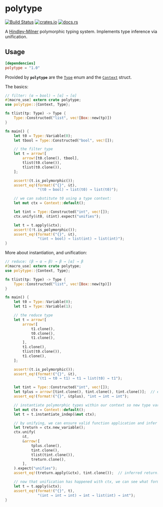 # polytype

[![Build Status](https://travis-ci.org/lucasem/polytype-rs.svg?branch=master)](https://travis-ci.org/lucasem/polytype-rs)
[![crates.io](https://img.shields.io/crates/v/polytype.svg)](https://crates.io/crates/polytype)
[![docs.rs](https://docs.rs/polytype/badge.svg)](https://docs.rs/polytype)

A [Hindley-Milner](https://wikipedia.org/wiki/Hindley–Milner_type_system) polymorphic typing system.
Implements type inference via unification.

## Usage

```toml
[dependencies]
polytype = "1.0"
```

Provided by **`polytype`** are the
[`Type`](https://docs.rs/polytype/1.0.2/polytype/enum.Type.html) enum and
the [`Context`](https://docs.rs/polytype/1.0.2/polytype/struct.Context.html)
struct.

The basics:

```rust
// filter: (α → bool) → [α] → [α]
#[macro_use] extern crate polytype;
use polytype::{Context, Type};

fn tlist(tp: Type) -> Type {
    Type::Constructed("list", vec![Box::new(tp)])
}

fn main() {
    let t0 = Type::Variable(0);
    let tbool = Type::Constructed("bool", vec![]);

    // the filter type
    let t = arrow![
        arrow![t0.clone(), tbool],
        tlist(t0.clone()),
        tlist(t0.clone()),
    ];

    assert!(t.is_polymorphic());
    assert_eq!(format!("{}", &t),
               "(t0 → bool) → list(t0) → list(t0)");

    // we can substitute t0 using a type context:
    let mut ctx = Context::default();

    let tint = Type::Constructed("int", vec![]);
    ctx.unify(&t0, &tint).expect("unifies");

    let t = t.apply(&ctx);
    assert!(!t.is_polymorphic());
    assert_eq!(format!("{}", &t),
               "(int → bool) → list(int) → list(int)");
}
```

More about instantiation, and unification:

```rust
// reduce: (β → α → β) → β → [α] → β
#[macro_use] extern crate polytype;
use polytype::{Context, Type};

fn tlist(tp: Type) -> Type {
    Type::Constructed("list", vec![Box::new(tp)])
}

fn main() {
    let t0 = Type::Variable(0);
    let t1 = Type::Variable(1);

    // the reduce type
    let t = arrow![
        arrow![
            t1.clone(),
            t0.clone(),
            t1.clone(),
        ],
        t1.clone(),
        tlist(t0.clone()),
        t1.clone(),
    ];

    assert!(t.is_polymorphic());
    assert_eq!(format!("{}", &t),
               "(t1 → t0 → t1) → t1 → list(t0) → t1");

    let tint = Type::Constructed("int", vec![]);
    let tplus = arrow![tint.clone(), tint.clone(), tint.clone()];  // e.g. add two ints
    assert_eq!(format!("{}", &tplus), "int → int → int");

    // instantiate polymorphic types within our context so new type variables will be distinct
    let mut ctx = Context::default();
    let t = t.instantiate_indep(&mut ctx);

    // by unifying, we can ensure valid function application and infer what gets returned
    let treturn = ctx.new_variable();
    ctx.unify(
        &t,
        &arrow![
            tplus.clone(),
            tint.clone(),
            tlist(tint.clone()),
            treturn.clone(),
        ],
    ).expect("unifies");
    assert_eq!(treturn.apply(&ctx), tint.clone());  // inferred return: int

    // now that unification has happened with ctx, we can see what form reduce takes
    let t = t.apply(&ctx);
    assert_eq!(format!("{}", t),
               "(int → int → int) → int → list(int) → int");
}
```
